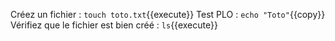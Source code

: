 Créez un fichier : `touch toto.txt`{{execute}}
Test PLO : `echo "Toto"`{{copy}}
Vérifiez que le fichier est bien créé : `ls`{{execute}}
